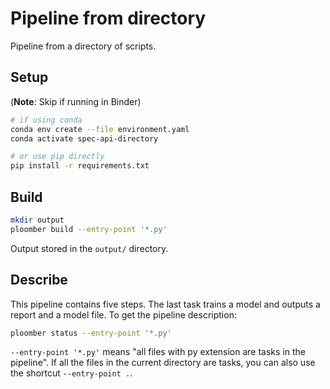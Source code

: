 # Pipeline from directory

Pipeline from a directory of scripts.

## Setup

(**Note**: Skip if running in Binder)

~~~sh
# if using conda
conda env create --file environment.yaml
conda activate spec-api-directory

# or use pip directly
pip install -r requirements.txt
~~~

## Build

```bash tags=["bash"]
mkdir output
ploomber build --entry-point '*.py'
```

Output stored in the `output/` directory.


## Describe

This pipeline contains five steps. The last task trains a model and outputs a
report and a model file. To get the pipeline description:

```bash tags=["bash"]
ploomber status --entry-point '*.py'
```

`--entry-point '*.py'` means "all files with py extension are tasks in the
pipeline". If all the files in the current directory are tasks, you can also
use the shortcut `--entry-point .`.
